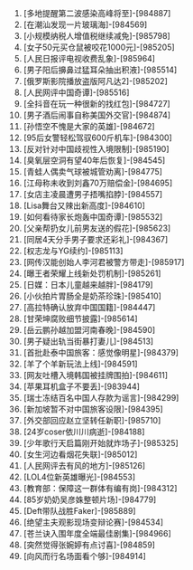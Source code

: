 
1. [多地提醒第二波感染高峰将至]-[984887]
1. [在潮汕发现一片玻璃海]-[984569]
1. [小规模纳税人增值税继续减免]-[985798]
1. [女子50元买仓鼠被咬花1000元]-[985205]
1. [人民日报评电视收费乱象]-[985964]
1. [男子阳后擤鼻过猛耳朵抽出积液]-[985514]
1. [俄罗斯影院播放盗版阿凡达2]-[985202]
1. [人民网评中国奇谭]-[985516]
1. [全抖音在玩一种很新的找红包]-[984727]
1. [男子酒后闹事自称美国外交官]-[984874]
1. [孙悟空不愧是大家的英雄]-[984672]
1. [95后女警轻松驾驭600斤机车]-[984300]
1. [反对针对中国歧视性入境限制]-[985190]
1. [臭氧层空洞有望40年后恢复]-[984545]
1. [青蛙人偶卖气球被城管劝离]-[984775]
1. [江母称未收到刘鑫70万赔偿金]-[984695]
1. [女店主凌晨遭男子捂嘴掐脖]-[984557]
1. [Lisa舞台又辣出新高度]-[984610]
1. [如何看待家长炮轰中国奇谭]-[985532]
1. [父亲帮扔女儿前男友送的假花]-[985623]
1. [同居4天分手男子要求还彩礼]-[984367]
1. [权志龙与YG续约]-[985113]
1. [网传汉能创始人李河君被警方带走]-[985917]
1. [曝王者荣耀上线新处罚机制]-[985261]
1. [日媒：日本儿童越来越胖]-[984179]
1. [小伙拍片胃肠全是奶茶珍珠]-[985410]
1. [高拉特确认放弃中国国籍]-[984447]
1. [甘荣坤腐败细节披露]-[985614]
1. [岳云鹏孙越加盟河南春晚]-[984590]
1. [男子疑出轨当街暴打妻儿]-[984513]
1. [首批赴泰中国旅客：感觉像明星]-[984379]
1. [羊了个羊新玩法上线]-[984591]
1. [网友吐槽入境韩国被挂牌围拍]-[984611]
1. [苹果耳机盒子不要丢]-[983944]
1. [瑞士冻结百名中国人存款为谣言]-[984299]
1. [新加坡暂不对中国旅客设限]-[984395]
1. [外交部回应赵立坚转任新职]-[985710]
1. [24岁coser依川川病逝]-[984188]
1. [少年歌行天启篇刚开始就炸场子]-[985325]
1. [女生河边看烟花失联]-[985012]
1. [人民网评去有风的地方]-[985126]
1. [LOL4位新英雄曝光]-[984553]
1. [教育部：保障这一群体有编有岗]-[984312]
1. [85岁奶奶吴彦姝整顿片场]-[984779]
1. [Deft带队战胜Faker]-[985889]
1. [绝望主夫观影现场变辩论赛]-[984534]
1. [苍兰诀入围年度全端最佳剧集]-[984966]
1. [突然觉得张婉婷有点讨喜]-[984859]
1. [向风而行名场面看个够]-[984914]